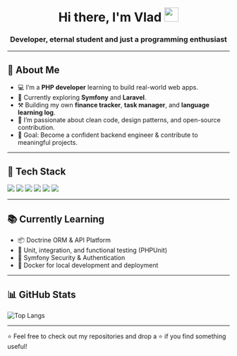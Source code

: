 <h1 align="center">Hi there, I'm Vlad
  <img src="https://github.com/blackcater/blackcater/raw/main/images/Hi.gif" height="32"/>
</h1>
<h3 align="center">Developer, eternal student and just a programming enthusiast</h3>

---

## 🚀 About Me

- 💻 I’m a **PHP developer** learning to build real-world web apps.
- 🧠 Currently exploring **Symfony** and **Laravel**.
- ⚒️ Building my own **finance tracker**, **task manager**, and **language learning log**.
- 🌱 I’m passionate about clean code, design patterns, and open-source contribution.
- 🎯 Goal: Become a confident backend engineer & contribute to meaningful projects.

---

## 🧰 Tech Stack

<p>
  <img src="https://img.shields.io/badge/PHP-777BB4?style=for-the-badge&logo=php&logoColor=white"/>
  <img src="https://img.shields.io/badge/Symfony-000000?style=for-the-badge&logo=symfony&logoColor=white"/>
  <img src="https://img.shields.io/badge/Laravel-E74430?style=for-the-badge&logo=laravel&logoColor=white"/>
  <img src="https://img.shields.io/badge/PostgreSQL-336791?style=for-the-badge&logo=postgresql&logoColor=white"/>
  <img src="https://img.shields.io/badge/Git-F05032?style=for-the-badge&logo=git&logoColor=white"/>
  <img src="https://img.shields.io/badge/Linux-FCC624?style=for-the-badge&logo=linux&logoColor=black"/>
</p>

---

## 📚 Currently Learning

- 📦 Doctrine ORM & API Platform
- 🧪 Unit, integration, and functional testing (PHPUnit)
- 🔐 Symfony Security & Authentication
- 🐳 Docker for local development and deployment
  
---

## 📊 GitHub Stats

![Top Langs](https://github-readme-stats.vercel.app/api/top-langs/?username=vladSHOKO&size_weight=0.5&count_weight=0.5)

---

⭐️ Feel free to check out my repositories and drop a ⭐ if you find something useful!

